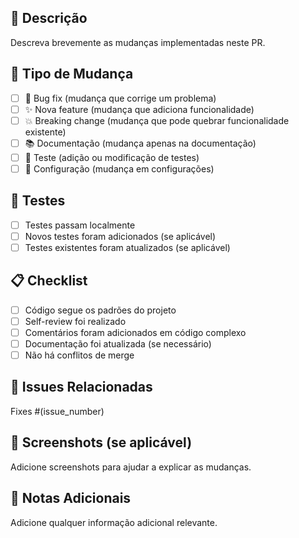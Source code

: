 ## 📝 Descrição

Descreva brevemente as mudanças implementadas neste PR.

## 🎯 Tipo de Mudança

- [ ] 🐛 Bug fix (mudança que corrige um problema)
- [ ] ✨ Nova feature (mudança que adiciona funcionalidade)
- [ ] 💥 Breaking change (mudança que pode quebrar funcionalidade existente)
- [ ] 📚 Documentação (mudança apenas na documentação)
- [ ] 🧪 Teste (adição ou modificação de testes)
- [ ] 🔧 Configuração (mudança em configurações)

## 🧪 Testes

- [ ] Testes passam localmente
- [ ] Novos testes foram adicionados (se aplicável)
- [ ] Testes existentes foram atualizados (se aplicável)

## 📋 Checklist

- [ ] Código segue os padrões do projeto
- [ ] Self-review foi realizado
- [ ] Comentários foram adicionados em código complexo
- [ ] Documentação foi atualizada (se necessário)
- [ ] Não há conflitos de merge

## 🔗 Issues Relacionadas

Fixes #(issue_number)

## 📸 Screenshots (se aplicável)

Adicione screenshots para ajudar a explicar as mudanças.

## 📝 Notas Adicionais

Adicione qualquer informação adicional relevante.


